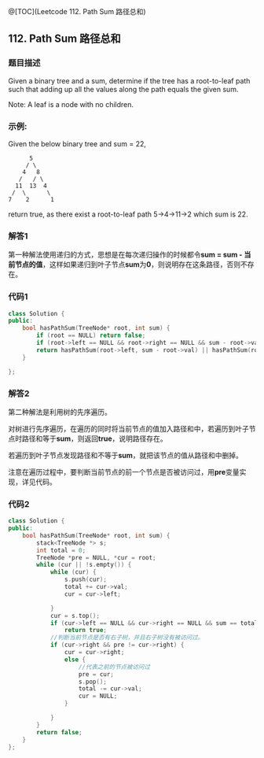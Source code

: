@[TOC](Leetcode 112. Path Sum 路径总和)

## 112. Path Sum 路径总和
### 题目描述
Given a binary tree and a sum, determine if the tree has a root-to-leaf path such that adding up all the values along the path equals the given sum.

Note: A leaf is a node with no children.



### 示例:


Given the below binary tree and sum = 22,

          5
         / \
        4   8
       /   / \
      11  13  4
     /  \      \
    7    2      1

return true, as there exist a root-to-leaf path 5->4->11->2 which sum is 22.

### 解答1

第一种解法使用递归的方式，思想是在每次递归操作的时候都令**sum = sum - 当前节点的值**，这样如果递归到叶子节点**sum**为**0**，则说明存在这条路径，否则不存在。

### 代码1

```cpp
class Solution {
public:
    bool hasPathSum(TreeNode* root, int sum) {
    	if (root == NULL) return false;
    	if (root->left == NULL && root->right == NULL && sum - root->val == 0) return true;
    	return hasPathSum(root->left, sum - root->val) || hasPathSum(root->right, sum - root->val);
    }

};
```

### 解答2

第二种解法是利用树的先序遍历。

对树进行先序遍历，在遍历的同时将当前节点的值加入路径和中，若遍历到叶子节点时路径和等于**sum**，则返回**true**，说明路径存在。

若遍历到叶子节点发现路径和不等于**sum**，就把该节点的值从路径和中删掉。

注意在遍历过程中，要判断当前节点的前一个节点是否被访问过，用**pre**变量实现，详见代码。
### 代码2
```cpp
class Solution {
public:
    bool hasPathSum(TreeNode* root, int sum) {
        stack<TreeNode *> s;
        int total = 0;
        TreeNode *pre = NULL, *cur = root;
        while (cur || !s.empty()) {
        	while (cur) {
        		s.push(cur);
        		total += cur->val;
        		cur = cur->left;

        	}
        	cur = s.top();
        	if (cur->left == NULL && cur->right == NULL && sum == total);
        		return true;
        	//判断当前节点是否有右子树，并且右子树没有被访问过。
        	if (cur->right && pre != cur->right) {
        		cur = cur->right;
        		else {
        			//代表之前的节点被访问过
        			pre = cur;
        			s.pop();
        			total -= cur->val;
        			cur = NULL;
        		}

        	}
        } 
        return false;
    }
};
```
